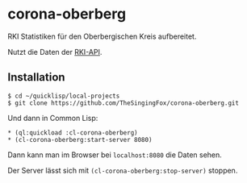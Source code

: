 # corona-oberberg
RKI Statistiken für den Oberbergischen Kreis aufbereitet.

Nutzt die Daten der [RKI-API](https://api.corona-zahlen.org/).

## Installation

```
$ cd ~/quicklisp/local-projects
$ git clone https://github.com/TheSingingFox/corona-oberberg.git
```

Und dann in Common Lisp:

```
* (ql:quickload :cl-corona-oberberg)
* (cl-corona-oberberg:start-server 8080)
```

Dann kann man im Browser bei `localhost:8080` die Daten sehen.

Der Server lässt sich mit `(cl-corona-oberberg:stop-server)` stoppen.
